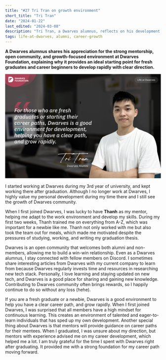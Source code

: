 ```yaml
---
title: "#27 Tri Tran on growth environment"
short_title: "Tri Tran"
date: "2024-01-22"
last_edited: "2024-03-08"
description: "Tri Tran, a Dwarves alumnus, reflects on his development at Dwarves Foundation and why it's an ideal environment for fresh graduates to grow rapidly with clear career paths"
tags: life-at-dwarves, alumni, career-growth
---
```


**A Dwarves alumnus shares his appreciation for the strong mentorship, open community, and growth-focused environment at Dwarves Foundation, explaining why it provides an ideal starting point for fresh graduates and career beginners to develop rapidly with clear direction.**

![Tri Tran - Dwarves Alumnus](assets/notion-image-1744012248981-fqmp0.webp)

I started working at Dwarves during my 3rd year of university, and kept working there after graduation. Although I no longer work at Dwarves, I highly value my personal development during my time there and I still see the growth of Dwarves community.

When I first joined Dwarves, I was lucky to have **Thanh** as my mentor, helping me adapt to the work environment and develop my skills. During my first two weeks, Thanh trained me on everything from A-Z, which was important for a newbie like me. Thanh not only worked with me but also took the team out for meals, which made me motivated despite the pressures of studying, working, and writing my graduation thesis.

Dwarves is an open community that welcomes both alumni and non-members, allowing me to build a win-win relationship. Even as a Dwarves alumnus, I stay connected with fellow members on Discord. I sometimes share interesting articles from Dwarves with my current company to learn from because Dwarves regularly invests time and resources in researching new tech stack. Personally, I love learning and staying updated on new tech, and Dwarves is a good place for sharing and gaining new knowledge. Contributing to Dwarves community often brings rewards, so I happily continue to do so without any loss (hehe).

If you are a fresh graduate or a newbie, Dwarves is a good environment to help you have a clear career path, and grow rapidly. When I first joined Dwarves, I was surprised that all members have a high mindset for continuous learning. This creates an environment of talented and eager-to-learn individuals that has sped up my own development. Another special thing about Dwarves is that mentors will provide guidance on career paths for their mentees. When I graduated, I was unsure about my direction, but mentors with experience advised me on my career development, which helped me a lot. I am truly grateful for the time I spent with Dwarves right after graduating. It provided me with a strong foundation for my career path moving forward.
